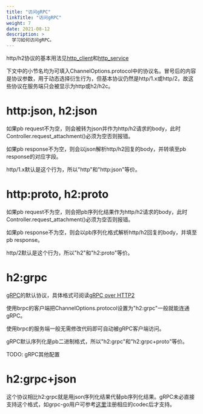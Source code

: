 ```yaml
---
title: "访问gRPC"
linkTitle: "访问gRPC"
weight: 7
date: 2021-08-12
description: >
  学习如何访问gRPC。
---
```

http/h2协议的基本用法见[http_client](../access-httph2/)和[http_service](../../server/serve-httph2/)

下文中的小节名均为可填入ChannelOptions.protocol中的协议名。冒号后的内容是协议参数，用于动态选择衍生行为，但基本协议仍然是http/1.x或http/2，故这些协议在服务端只会被显示为http或h2/h2c。

# http:json, h2:json

如果pb request不为空，则会被转为json并作为http/h2请求的body，此时Controller.request_attachment()必须为空否则报错。

如果pb response不为空，则会以json解析http/h2回复的body，并转填至pb response的对应字段。

http/1.x默认是这个行为，所以"http"和"http:json"等价。

# http:proto, h2:proto

如果pb request不为空，则会把pb序列化结果作为http/h2请求的body，此时Controller.request_attachment()必须为空否则报错。

如果pb response不为空，则会以pb序列化格式解析http/h2回复的body，并填至pb response。

http/2默认是这个行为，所以"h2"和"h2:proto"等价。

# h2:grpc

[gRPC](https://github.com/grpc)的默认协议，具体格式可阅读[gRPC over HTTP2](https://github.com/grpc/grpc/blob/master/doc/PROTOCOL-HTTP2.md)

使用brpc的客户端把ChannelOptions.protocol设置为"h2:grpc"一般就能连通gRPC。

使用brpc的服务端一般无需修改代码即可自动被gRPC客户端访问。

gRPC默认序列化是pb二进制格式，所以"h2:grpc"和"h2:grpc+proto"等价。

TODO: gRPC其他配置

# h2:grpc+json

这个协议相比h2:grpc就是用json序列化结果代替pb序列化结果。gRPC未必直接支持这个格式，如grpc-go用户可参考[这里](https://github.com/johanbrandhorst/grpc-json-example/blob/master/codec/json.go)注册相应的codec后才支持。